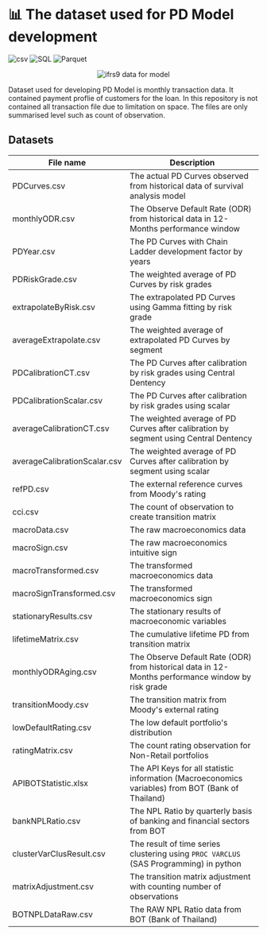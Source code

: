 # 📊 The dataset used for PD Model development 

![csv](https://img.shields.io/badge/Tools-csv-brightgreen)
![SQL](https://img.shields.io/badge/Tools-SQL-brightgreen)
![Parquet](https://img.shields.io/badge/Tools-parquet-brightgreen)

<p align="center">
  <img src="https://www.pngkey.com/png/detail/27-273710_financial-technology-financial-technology-transparent.png" alt="ifrs9 data for model"/>
</p>

Dataset used for developing PD Model is monthly transaction data. It contained payment proflie of customers for the loan. In this repository is not contained all transaction file due to limitation on space. The files are only summarised level such as count of observation.

## Datasets
| File name | Description |
| --- | --- |
| PDCurves.csv | The actual PD Curves observed from historical data of survival analysis model |
| monthlyODR.csv | The Observe Default Rate (ODR) from historical data in 12-Months performance window |
| PDYear.csv | The PD Curves with Chain Ladder development factor by years |
| PDRiskGrade.csv | The weighted average of PD Curves by risk grades |
| extrapolateByRisk.csv | The extrapolated PD Curves using Gamma fitting by risk grade |
| averageExtrapolate.csv | The weighted average of extrapolated PD Curves by segment |
| PDCalibrationCT.csv | The PD Curves after calibration by risk grades using Central Dentency |
| PDCalibrationScalar.csv | The PD Curves after calibration by risk grades using scalar |
| averageCalibrationCT.csv | The weighted average of PD Curves after calibration by segment using Central Dentency |
| averageCalibrationScalar.csv | The weighted average of PD Curves after calibration by segment using scalar |
| refPD.csv | The external reference curves from Moody's rating |
| cci.csv | The count of observation to create transition matrix |
| macroData.csv | The raw macroeconomics data |
| macroSign.csv | The raw macroeconomics intuitive sign |
| macroTransformed.csv | The transformed macroeconomics data |
| macroSignTransformed.csv | The transformed macroeconomics sign |
| stationaryResults.csv | The stationary results of macroeconomic variables |
| lifetimeMatrix.csv | The cumulative lifetime PD from transition matrix |
| monthlyODRAging.csv | The Observe Default Rate (ODR) from historical data in 12-Months performance window by risk grade |
| transitionMoody.csv | The transition matrix from Moody's external rating |
| lowDefaultRating.csv | The low default portfolio's distribution |
| ratingMatrix.csv | The count rating observation for Non-Retail portfolios |
| APIBOTStatistic.xlsx | The API Keys for all statistic information (Macroeconomics variables) from BOT (Bank of Thailand) |
| bankNPLRatio.csv | The NPL Ratio by quarterly basis of banking and financial sectors from BOT |
| clusterVarClusResult.csv | The result of time series clustering using `PROC VARCLUS` (SAS Programming) in python |
| matrixAdjustment.csv | The transition matrix adjustment with counting number of observations |
| BOTNPLDataRaw.csv | The RAW NPL Ratio data from BOT (Bank of Thailand) |
